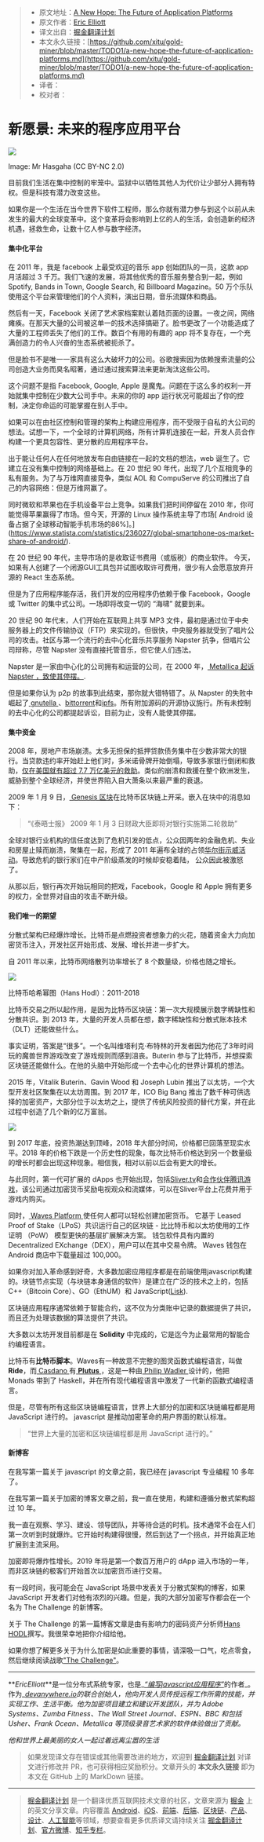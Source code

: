> * 原文地址：[A New Hope: The Future of Application Platforms](https://medium.com/javascript-scene/a-new-hope-e2021fce7c7b)
> * 原文作者：[Eric Elliott](https://medium.com/@_ericelliott?source=post_header_lockup)
> * 译文出自：[掘金翻译计划](https://github.com/xitu/gold-miner)
> * 本文永久链接：[https://github.com/xitu/gold-miner/blob/master/TODO1/a-new-hope-the-future-of-application-platforms.md](https://github.com/xitu/gold-miner/blob/master/TODO1/a-new-hope-the-future-of-application-platforms.md)
> * 译者：
> * 校对者：

# 新愿景: 未来的程序应用平台

![](https://user-gold-cdn.xitu.io/2019/1/16/1685717c82f2a645?w=2000&h=1125&f=jpeg&s=413061)

Image: Mr Hasgaha (CC BY-NC 2.0)

目前我们生活在集中控制的牢笼中。监狱中以牺牲其他人为代价让少部分人拥有特权。但是科技有潜力改变这些。

如果你是一个生活在当今世界下软件工程师，那么你就有潜力参与到这个以前从未发生的最大的全球变革中。这个变革将会影响到上亿的人的生活，会创造新的经济机遇，拯救生命，让数十亿人参与数字经济。

#### 集中化平台

在 2011 年，我是 facebook 上最受欢迎的音乐 app 创始团队的一员，这款 app 月活超过 3 千万。我们飞速的发展，将其他优秀的音乐服务整合到一起，例如 Spotify, Bands in Town, Google Search, 和 Billboard Magazine。50  万个乐队使用这个平台来管理他们的个人资料，演出日期，音乐流媒体和商品。 

然后有一天，Facebook 关闭了艺术家档案默认着陆页面的设置。一夜之间，网络瘫痪。在那天大量的公司被这单一的技术选择搞砸了。脸书更改了一个功能造成了大量的工程师丢失了他们的工作。数百个有用的有趣的 app 将不复存在，一个充满创造力的令人兴奋的生态系统被扼杀了。 

但是脸书不是唯一一家具有这么大破坏力的公司。谷歌搜索因为依赖搜索流量的公司创造大业务而臭名昭著，通过通过搜索算法来更新淘汰这些公司。

这个问题不是指 Facebook, Google, Apple 是魔鬼。问题在于这么多的权利一开始就集中控制在少数大公司手中。未来的你的 app 运行状况可能超出了你的控制，决定你命运的可能掌握在别人手中。 

如果可以在由社区控制和管理的架构上构建应用程序，而不受限于自私的大公司的想法。试想一下，一个全球的计算机网络，所有计算机连接在一起，开发人员合作构建一个更具包容性、更分散的应用程序平台。  

出于能让任何人在任何地放发布自由链接在一起的文档的想法，web 诞生了。它建立在没有集中控制的网络基础上。在 20 世纪 90 年代，出现了几个互相竞争的私有服务。为了与万维网直接竞争，类似 AOL 和 CompuServe 的公司推出了自己的内容网络：但是万维网赢了。 

同时微软和苹果也在手机设备平台上竞争。如果我们把时间停留在 2010 年，你可能觉得苹果赢得了市场。但今天，开源的 Linux 操作系统主导了市场[ Android 设备占据了全球移动智能手机市场的86%]。](https://www.statista.com/statistics/236027/global-smartphone-os-market-share-of-android/).

在 20 世纪 90 年代，主导市场的是收取证书费用（或版税）的商业软件。 今天，如果有人创建了一个闭源GUI工具包并试图收取许可费用，很少有人会愿意放弃开源的 React 生态系统。

但是为了应用程序能存活，我们开发的应用程序仍依赖于像 Facebook，Google 或 Twitter 的集中式公司。一场即将改变一切的 “海啸” 就要到来。

20 世纪 90 年代末，人们开始在互联网上共享 MP3 文件，最初是通过位于中央服务器上的文件传输协议（FTP）来实现的。但很快，中央服务器就受到了唱片公司的攻击。社区与第一个流行的去中心化音乐共享服务 Napster 抗争，但唱片公司辩称，尽管 Napster 没有直接托管音乐，但它使人们违法。 

Napster 是一家由中心化的公司拥有和运营的公司，在 2000 年，[ Metallica 起诉 Napster ，致使其停摆。](https://en.wikipedia.org/wiki/Metallica_v._Napster,_Inc.).

但是如果你认为 p2p 的故事到此结束，那你就大错特错了。从 Napster 的失败中崛起了[ gnutella ](https://en.wikipedia.org/wiki/Gnutella)、[bittorrent](https://en.wikipedia.org/wiki/BitTorrent)和[ipfs](https://en.wikipedia.org/wiki/InterPlanetary_File_System)。所有附加源码的开源协议施行。所有未控制的去中心化的公司都提起诉讼，目前为止，没有人能使其停摆。 

#### 集中资金

2008 年，房地产市场崩溃。太多无担保的抵押贷款债务集中在少数非常大的银行。当贷款违约率开始赶上他们时，多米诺骨牌开始倒塌，导致多家银行倒闭和救助，[仅在美国就有超过 7.7 万亿美元的救助](https://en.wikipedia.org/wiki/Emergency_Economic_Stabilization_Act_of_2008)。类似的崩溃和救援在整个欧洲发生，威胁到整个全球经济，并使世界陷入自大萧条以来最严重的衰退。

2009 年 1 月 9 日，[ Genesis 区块](https://en.bitcoin.it/wiki/Genesis_block)在比特币区块链上开采。嵌入在块中的消息如下：

> “《泰晤士报》 2009 年 1 月 3 日财政大臣即将对银行实施第二轮救助” 

全球对银行业机构的信任度达到了危机引发的低点，公众因两年的金融危机、失业和房屋止赎而崩溃，聚集在一起，形成了 2011 年遍布全球的占领[华尔街示威活动](https://en.wikipedia.org/wiki/Occupy_Wall_Street)。导致危机的银行家们在中产阶级蒸发的时候却安稳着陆， 公众因此被激怒了。 

从那以后，银行再次开始玩相同的把戏，Facebook，Google 和 Apple 拥有更多的权力，全世界对自由的攻击不断升级。

#### 我们唯一的期望

分散式架构已经爆炸增长。比特币是点燃投资者想象力的火花，随着资金大力向加密货币注入，开发社区开始形成、发展、增长并进一步扩大。 

自 2011 年以来，比特币网络散列功率增长了 8 个数量级，价格也随之增长。

![](https://user-gold-cdn.xitu.io/2019/1/16/16857171e13c9a26?w=700&h=450&f=png&s=17744)

比特币哈希幂图（Hans Hodl）：2011-2018

比特币交易之所以起作用，是因为比特币区块链：第一次大规模展示数字稀缺性和分散共识。到 2013 年，大量的开发人员都在想，数字稀缺性和分散式账本技术（DLT）还能做些什么。 

事实证明，答案是“很多”。一个名叫维塔利克·布特林的开发者因为他花了3年时间玩的魔兽世界游戏改变了游戏规则而感到沮丧。Buterin 参与了比特币，并想探索区块链还能做什么。在他的头脑中开始形成一个去中心化的世界计算机的想法。  

2015 年，Vitalik Buterin、Gavin Wood 和 Joseph Lubin 推出了以太坊，一个大型开发社区聚集在以太坊周围。到 2017 年，ICO Big Bang 推出了数千种可供选择的加密资产，大部分位于以太坊之上，提供了传统风险投资的替代方案，并在此过程中创造了几个新的亿万富翁。 

![](https://user-gold-cdn.xitu.io/2019/1/16/16857171e6420e1a?w=672&h=433&f=png&s=117517)

到 2017 年底，投资热潮达到顶峰，2018 年大部分时间，价格都已回落至现实水平。2018 年的价格下跌是一个历史性的现象，每次比特币价格达到另一个数量级的增长时都会出现这种现象。相信我，相对以前以后会有更大的增长。 

与此同时，第一代可扩展的 dApps 也开始出现，包括[Sliver.tv](https://www.sliver.tv/)和[合作伙伴腾讯游戏](https://www.ccn.com/tencent-games-forms-partnership-with-blockchain-esports-platform/)，该公司通过加密货币奖励电视观众和流媒体，可以在Sliver平台上花费并用于游戏内购买。

同时，[ Waves Platform ](https://wavesplatform.com/)使任何人都可以轻松创建加密货币。 它基于 Leased Proof of Stake（LPoS）共识运行自己的区块链 - 比比特币和以太坊使用的工作证明 （PoW） 模型更快的基层扩展解决方案。 钱包软件具有内置的 Decentralized EXchange（DEX），用户可以在其中交易令牌。 Waves 钱包在 Android 商店中下载量超过 100,000。  

如果你对加入革命感到好奇，大多数加密应用程序都是在前端使用javascript构建的。块链节点实现（与块链本身通信的软件）是建立在广泛的技术之上的，包括 C++（Bitcoin Core）、GO（EthUM）和 JavaScript([Lisk](https://lisk.io/)).

区块链应用程序通常依赖于智能合约，这不仅为分类账中记录的数据提供了共识，而且还为处理该数据的算法提供了共识。 

大多数以太坊开发目前都是在 **Solidity** 中完成的，它是迄今为止最常用的智能合约编程语言。

比特币有**比特币脚本**。Waves有一种故意不完整的图灵函数式编程语言，叫做**Ride**，而[ Casdano ](https://www.cardano.org/en/home/)有[ **Plutus** ](https://cardanodocs.com/technical/plutus/introduction/)，这是一种由[ Philip Wadler ](https://en.wikipedia.org/wiki/Philip_Wadler)设计的，他把Monads 带到了 Haskell，并在所有现代编程语言中激发了一代新的函数式编程语言。 

但是，尽管有所有这些区块链编程语言，世界上大部分的加密和区块链编程都是用 JavaScript 进行的。 javascript 是推动加密革命的用户界面的默认标准。

> “世界上大量的加密和区块链编程都是用 JavaScript 进行的。”

#### 新博客

在我写第一篇关于 javascript 的文章之前，我已经在 javascript 专业编程 10 多年了。 

在我写第一篇关于加密的博客文章之前，我一直在使用，构建和遵循分散式架构超过 10 年。

我一直在观察、学习、建设、领导团队，并等待合适的时机。技术通常不会在人们第一次听到时就爆炸。它开始时构建得很慢，然后到达了一个拐点，并开始真正地扩展到主流采用。

加密即将爆炸性增长。2019 年将是第一个数百万用户的 dApp 进入市场的一年，而非区块链的极客们开始首次以加密货币进行交易。

有一段时间，我可能会在 JavaScript 场景中发表关于分散式架构的博客，如果 JavaScript 开发者们对他有浓烈的兴趣。但是，我的大部分加密写作都会在一个名为 The Challenge 的新博客。

关于 The Challenge 的第一篇博客文章是由有影响力的密码资产分析师[Hans HODL](https://goo.gl/forms/cC5hJmo4h21NlqPE3)撰写。我很荣幸地把你介绍给他。

如果你想了解更多关于为什么加密是如此重要的事情，请深吸一口气，吃点零食，然后继续阅读战歌["The Challenge"](https://medium.com/the-challenge/the-challenge-7d502f0dfc3c)。

* * *

**_EricElliott_**是一位分布式系统专家，也是_[_“编写javascript应用程序”_](https://ericelliottjs.com/product/programming-javascript-applications-ebook/)的作者_。作为_[_devanywhere.io_](https://devanywhere.io/)_的联合创始人，他向开发人员传授远程工作所需的技能，并实现工作、生活平衡。他为加密项目建立和建议开发团队，并为 Adobe Systems、Zumba Fitness、The Wall Street Journal、ESPN、BBC 和包括 Usher、Frank Ocean、Metallica 等顶级录音艺术家的软件体验做出了贡献。_

_他和世界上最美丽的女人一起过着远离尘嚣的生活_

> 如果发现译文存在错误或其他需要改进的地方，欢迎到 [掘金翻译计划](https://github.com/xitu/gold-miner) 对译文进行修改并 PR，也可获得相应奖励积分。文章开头的 **本文永久链接** 即为本文在 GitHub 上的 MarkDown 链接。

---

> [掘金翻译计划](https://github.com/xitu/gold-miner) 是一个翻译优质互联网技术文章的社区，文章来源为 [掘金](https://juejin.im) 上的英文分享文章。内容覆盖 [Android](https://github.com/xitu/gold-miner#android)、[iOS](https://github.com/xitu/gold-miner#ios)、[前端](https://github.com/xitu/gold-miner#前端)、[后端](https://github.com/xitu/gold-miner#后端)、[区块链](https://github.com/xitu/gold-miner#区块链)、[产品](https://github.com/xitu/gold-miner#产品)、[设计](https://github.com/xitu/gold-miner#设计)、[人工智能](https://github.com/xitu/gold-miner#人工智能)等领域，想要查看更多优质译文请持续关注 [掘金翻译计划](https://github.com/xitu/gold-miner)、[官方微博](http://weibo.com/juejinfanyi)、[知乎专栏](https://zhuanlan.zhihu.com/juejinfanyi)。
